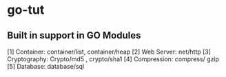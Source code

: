 # go-tut

## Built in support in GO Modules

[1] Container: container/list, container/heap
[2] Web Server: net/http
[3] Cryptography: Crypto/md5 , crypto/sha1
[4] Compression: compress/ gzip
[5] Database: database/sql
